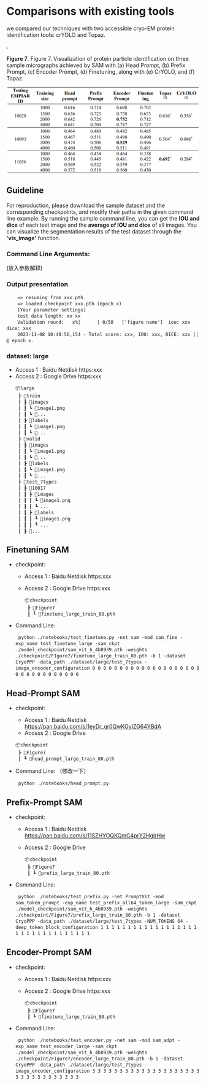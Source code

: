 #  Comparisons with existing tools

we compared our techniques with two accessible cryo-EM protein identification tools: crYOLO and 
Topaz.

<img src="../image/figure7.png" style="zoom: 33%;" />

**Figure 7**. Figure 7. Visualization of protein particle identification on three sample micrographs achieved by SAM with (a) Head Prompt, (b) Prefix Prompt, (c) Encoder Prompt, (d) Finetuning, along with (e) CrYOLO, and (f) Topaz.

<img src="../image/figure8.png" style="zoom: 67%;" />

## Guideline
For reproduction, please download the sample dataset and the corresponding checkpoints, and modify their paths in the given command line example.
By running the sample command line, you can get the **IOU and dice** of each test image and the **average of IOU and dice** of all images.
You can visualize the segmentation results of the test dataset through the **'vis_image'** function.

### Command Line Arguments:
(放入参数解释)

### Output presentation
```
    => resuming from xxx.pth
    => loaded checkpoint xxx.pth (epoch x)
    [Your parameter settings]
    test data length: xx xx
    Validation round:   x%|      | 0/50   ['figure name']  iou: xxx  dice: xxx
    2023-11-08 10:48:56,154 - Total score: xxx, IOU: xxx, DICE: xxx || @ epoch x.
```

### dataset:  large
  - Access 1 : Baidu Netdisk https:xxx
  - Access 2 : Google Drive  https:xxx
    ```
    📦large
     ┣ 📂train
     ┃ ┣ 📂images
     ┃ ┃ ┗ 📜image1.png
     ┃ ┃ ┗ 📜...
     ┃ ┣ 📂labels
     ┃ ┃ ┗ 📜image1.png
     ┃ ┃ ┗ 📜...
     ┣ 📂valid
     ┃ ┣ 📂images
     ┃ ┃ ┗ 📜image1.png
     ┃ ┃ ┗ 📜...
     ┃ ┣ 📂labels
     ┃ ┃ ┗ 📜image1.png
     ┃ ┃ ┗ 📜...
     ┣ 📂test_7types
     ┃ ┣ 📂10017
     ┃ ┃ ┣ 📂images
     ┃ ┃ ┃ ┗ 📜image1.png
     ┃ ┃ ┃ ┗ ...
     ┃ ┃ ┣ 📂labels
     ┃ ┃ ┃ ┗ 📜image1.png
     ┃ ┃ ┃ ┗ ...
     ┃ ┣ 📂...
    ```

## Finetuning SAM
- checkpoint:
    - Access 1 : Baidu Netdisk https:xxx
    - Access 2 : Google Drive  https:xxx
   
       ```
       📦checkpoint
        ┣ 📂Figure7
        ┃ ┗ 📜finetune_large_train_80.pth
       ```

- Command Line: 
   ```
    python ./notebooks/test_finetune.py -net sam -mod sam_fine -exp_name test_finetune_large -sam_ckpt ./model_checkpoint/sam_vit_h_4b8939.pth -weights ./checkpoint/FIgure7/finetune_large_train_80.pth -b 1 -dataset CryoPPP -data_path ./dataset/large/test_7types -image_encoder_configuration 0 0 0 0 0 0 0 0 0 0 0 0 0 0 0 0 0 0 0 0 0 0 0 0 0 0 0 0 0 0 0 0
   ```


## Head-Prompt SAM

- checkpoint: 
     
    - Access 1 : Baidu Netdisk https://pan.baidu.com/s/1eyDr_qr0QwKOyIZG64YBdA  
    - Access 2 : Google Drive  
       
    ```
    📦checkpoint
     ┣ 📂Figure7
     ┃ ┗ 📜head_prompt_large_train_80.pth
    ```
  
- Command Line: （修改一下）
   ```
    python ./notebooks/head_prompt.py 
   ```
## Prefix-Prompt SAM

- checkpoint: 
    - Access 1 : Baidu Netdisk https://pan.baidu.com/s/11SZHYOQKQmC4prY2HgIrHw
    - Access 2 : Google Drive
       
      ```
      📦checkpoint
       ┣ 📂Figure7
       ┃ ┗ 📜prefix_large_train_80.pth
      ```

- Command Line: 
   ```
    python ./notebooks/test_prefix.py -net PromptVit -mod sam_token_prompt -exp_name test_prefix_all64_token_large -sam_ckpt ./model_checkpoint/sam_vit_h_4b8939.pth -weights ./checkpoint/Figure7/prefix_large_train_80.pth -b 1 -dataset CryoPPP -data_path ./dataset/large/test_7types -NUM_TOKENS 64 -deep_token_block_configuration 1 1 1 1 1 1 1 1 1 1 1 1 1 1 1 1 1 1 1 1 1 1 1 1 1 1 1 1 1 1 1 1
   ```

## Encoder-Prompt SAM
- checkpoint:
    - Access 1 : Baidu Netdisk https:xxx
    - Access 2 : Google Drive  https:xxx
   
       ```
       📦checkpoint
        ┣ 📂Figure7
        ┃ ┗ 📜finetune_large_train_80.pth
       ```

- Command Line: 
   ```
    python ./notebooks/test_encoder.py -net sam -mod sam_adpt -exp_name test_encoder_large -sam_ckpt ./model_checkpoint/sam_vit_h_4b8939.pth -weights ./checkpoint/FIgure7/encoder_large_train_80.pth -b 1 -dataset CryoPPP -data_path ./dataset/large/test_7types -image_encoder_configuration 3 3 3 3 3 3 3 3 3 3 3 3 3 3 3 3 3 3 3 3 3 3 3 3 3 3 3 3 3 3 3 3 
   ```